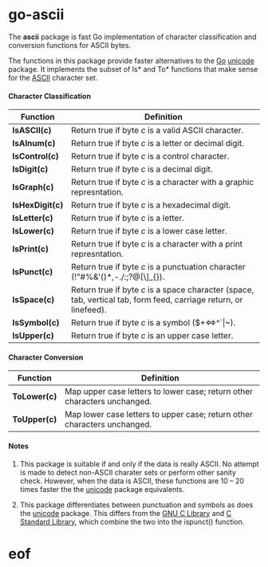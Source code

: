 # go-ascii
The **ascii** package is fast Go implementation of character classification and conversion
functions for ASCII bytes.

The functions in this package provide faster alternatives to the [Go](https://golang.org)
[unicode](https://golang.org/pkg/unicode/) package.  It implements the subset of
Is* and To* functions that make sense for the
[ASCII](https://en.wikipedia.org/wiki/ASCII) character set.

#### Character Classification

Function | Definition
-------- | ----------
**IsASCII(c)**    | Return true if byte *c* is a valid ASCII character.
**IsAlnum(c)**    | Return true if byte *c* is a letter or decimal digit.
**IsControl(c)**  | Return true if byte *c* is a control character.
**IsDigit(c)**    | Return true if byte *c* is a decimal digit.
**IsGraph(c)**    | Return true if byte *c* is a character with a graphic represntation.
**IsHexDigit(c)** | Return true if byte *c* is a hexadecimal digit.
**IsLetter(c)**   | Return true if byte *c* is a letter.
**IsLower(c)**    | Return true if byte *c* is a lower case letter.
**IsPrint(c)**    | Return true if byte *c* is a character with a print represntation.
**IsPunct(c)**    | Return true if byte *c* is a punctuation character (!"#%&'()*,-./:;?@[\\]_{}).
**IsSpace(c)**    | Return true if byte *c* is a space character (space, tab, vertical tab, form feed, carriage return, or linefeed).
**IsSymbol(c)**   | Return true if byte *c* is a symbol ($+<=>^`\|~).
**IsUpper(c)**    | Return true if byte *c* is an upper case letter.

#### Character Conversion

Function | Definition
-------- | ----------
**ToLower(c)** | Map upper case letters to lower case; return other characters unchanged.
**ToUpper(c)** | Map lower case letters to upper case; return other characters unchanged.

#### Notes

1. This package is suitable if and only if the data is really ASCII.  No attempt is made to
detect non-ASCII charater sets or perform other sanity check.  However, when the data is ASCII,
these functions are 10 &ndash; 20 times faster the the
[unicode](https://golang.org/pkg/unicode/) package equivalents.

2. This package differentiates between punctuation and symbols as does the
[unicode](https://golang.org/pkg/unicode/) package.  This differs from the
[GNU C Library](http://www.gnu.org/software/libc/manual/html_node/Classification-of-Characters.html)
and [C Standard Library](http://en.cppreference.com/w/c/string/byte/ispunct),
which combine the two into the ispunct() function.

# eof

